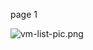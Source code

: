 page 1

![vm-list-pic.png](https://docs-api-qa.cloudlabs.ai/repos/raw.githubusercontent.com/AzharSpektra/samplerepo/main/18980pTGDqkev/images/vm-list-pic.png?token=8b2t1Sg45N8JBe8QNwBlyhJq)
